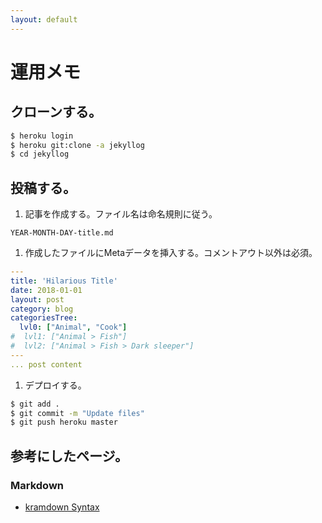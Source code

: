 ```yaml
---
layout: default
---
```


# 運用メモ

## クローンする。

~~~ sh 
$ heroku login
$ heroku git:clone -a jekyllog
$ cd jekyllog
~~~ 

## 投稿する。
1. 記事を作成する。ファイル名は命名規則に従う。
~~~ 
YEAR-MONTH-DAY-title.md
~~~ 

1. 作成したファイルにMetaデータを挿入する。コメントアウト以外は必須。
~~~ yml
---
title: 'Hilarious Title'
date: 2018-01-01
layout: post
category: blog
categoriesTree:
  lvl0: ["Animal", "Cook"]
#  lvl1: ["Animal > Fish"]
#  lvl2: ["Animal > Fish > Dark sleeper"]
---
... post content
~~~ 

1. デプロイする。
~~~ sh
$ git add .
$ git commit -m "Update files"
$ git push heroku master
~~~

## 参考にしたページ。

### Markdown
* [kramdown Syntax][id1]

[id1]:https://kramdown.gettalong.org/syntax.html
